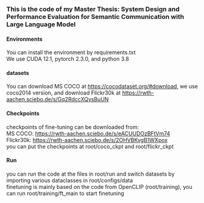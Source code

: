 ### This is the code of my Master Thesis: System Design and Performance Evaluation for Semantic Communication with Large Language Model  
#### Environments  
You can install the environment by requirements.txt  
We use CUDA 12.1, pytorch 2.3.0, and python 3.8  

#### datasets
You can download MS COCO at https://cocodataset.org/#download, we use coco2014 version, and download Flickr30k at https://rwth-aachen.sciebo.de/s/Gq2RdccXQysBuUN  

#### Checkpoints  
checkpoints of fine-tuning can be downloaded from:  
MS COCO: https://rwth-aachen.sciebo.de/s/eACUUDOzBFtVm74  
Flickr30k: https://rwth-aachen.sciebo.de/s/2OHVBKvgB1WXpox  
you can put the checkpoints at root/coco_ckpt and root/flickr_ckpt  
#### Run  
you can run the code at the files in root/run and switch datasets by importing various dataclasses in root/configs/data  
finetuning is mainly based on the code from OpenCLIP (root/training), you can run root/training/ft_main to start finetuning  


 
